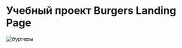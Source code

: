 # Учебный проект Burgers Landing Page
![бургеры](https://github.com/Hardcore90/burgers-landing/assets/112965595/19410cce-12d6-4447-ba3d-baea31dd8ce7)
